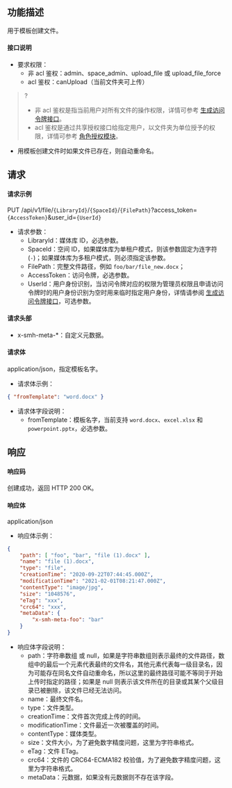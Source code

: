 ## 功能描述

用于模板创建文件。

#### 接口说明

- 要求权限：
    - 非 acl 鉴权：admin、space_admin、upload_file 或 upload_file_force
    - acl 鉴权：canUpload（当前文件夹可上传）
>?
> - 非 acl 鉴权是指当前用户对所有文件的操作权限，详情可参考 [生成访问令牌接口](https://cloud.tencent.com/document/product/1339/71159)。
> - acl 鉴权是通过共享授权接口给指定用户，以文件夹为单位授予的权限，详情可参考 [角色授权模块](https://cloud.tencent.com/document/product/1339/71014)。
>
- 用模板创建文件时如果文件已存在，则自动重命名。

## 请求

#### 请求示例  

PUT /api/v1/file/`{LibraryId}`/`{SpaceId}`/`{FilePath}`?access_token=`{AccessToken}`&user_id=`{UserId}`

- 请求参数：
    - LibraryId：媒体库 ID，必选参数。
    - SpaceId：空间 ID，如果媒体库为单租户模式，则该参数固定为连字符(`-`)；如果媒体库为多租户模式，则必须指定该参数。
    - FilePath：完整文件路径，例如 `foo/bar/file_new.docx`；
    - AccessToken：访问令牌，必选参数。
    - UserId：用户身份识别，当访问令牌对应的权限为管理员权限且申请访问令牌时的用户身份识别为空时用来临时指定用户身份，详情请参阅 [生成访问令牌接口](https://cloud.tencent.com/document/product/1339/71159)，可选参数。
    
#### 请求头部

- x-smh-meta-*：自定义元数据。

#### 请求体

application/json，指定模板名字。

- 请求体示例：
```json
{ "fromTemplate": "word.docx" }
```
- 请求体字段说明：
    - fromTemplate：模板名字，当前支持 `word.docx`、`excel.xlsx` 和 `powerpoint.pptx`，必选参数。

## 响应

#### 响应码

创建成功，返回 HTTP 200 OK。

#### 响应体

application/json

- 响应体示例：
```json
{
    "path": [ "foo", "bar", "file (1).docx" ],
    "name": "file (1).docx",
    "type": "file",
    "creationTime": "2020-09-22T07:44:45.000Z",
    "modificationTime": "2021-02-01T08:21:47.000Z",
    "contentType": "image/jpg",
    "size": "1048576",
    "eTag": "xxx",
    "crc64": "xxx",
    "metaData": {
        "x-smh-meta-foo": "bar"
    }
}
```
- 响应体字段说明：
    - path：字符串数组 或 null，如果是字符串数组则表示最终的文件路径，数组中的最后一个元素代表最终的文件名，其他元素代表每一级目录名，因为可能存在同名文件自动重命名，所以这里的最终路径可能不等同于开始上传时指定的路径；如果是 null 则表示该文件所在的目录或其某个父级目录已被删除，该文件已经无法访问。
    - name：最终文件名。
    - type：文件类型。
    - creationTime：文件首次完成上传的时间。
    - modificationTime：文件最近一次被覆盖的时间。
    - contentType：媒体类型。
    - size：文件大小，为了避免数字精度问题，这里为字符串格式。
    - eTag：文件 ETag。
    - crc64：文件的 CRC64-ECMA182 校验值，为了避免数字精度问题，这里为字符串格式。
    - metaData：元数据，如果没有元数据则不存在该字段。


